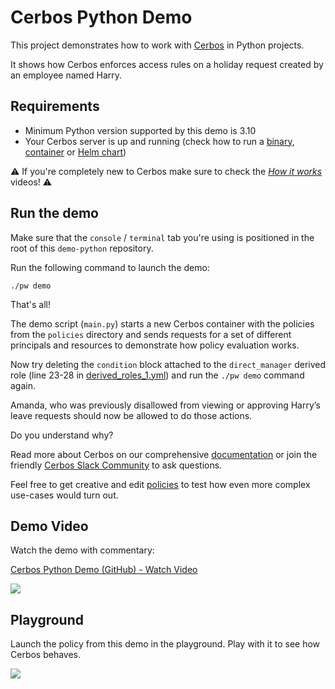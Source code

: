 # Cerbos Python Demo

This project demonstrates how to work with [Cerbos](https://github.com/cerbos/cerbos) in Python projects.

It shows how Cerbos enforces access rules on a holiday request created by an employee named Harry.

## Requirements
- Minimum Python version supported by this demo is 3.10
- Your Cerbos server is up and running (check how to run a [binary](https://docs.cerbos.dev/cerbos/latest/installation/binary.html), [container](https://docs.cerbos.dev/cerbos/latest/installation/container.html) or [Helm chart](https://docs.cerbos.dev/cerbos/latest/installation/helm.html))

⚠️ If you're completely new to Cerbos make sure to check the _[How it works](https://cerbos.dev/how-it-works)_ videos!  ⚠️


## Run the demo

Make sure that the `console` / `terminal` tab you're using is positioned in the root of this `demo-python` repository.

Run the following command to launch the demo:
```shell
./pw demo
```

That's all!

The demo script (`main.py`) starts a new Cerbos container with the policies from the `policies` directory and sends requests for a set of different principals and resources to demonstrate how policy evaluation works.

Now try deleting the `condition` block attached to the `direct_manager` derived role (line 23-28 in [derived_roles_1.yml](policies/derived_roles_1.yml)) and run the `./pw demo` command again.

Amanda, who was previously disallowed from viewing or approving Harry’s leave requests should now be allowed to do those actions.

Do you understand why?

Read more about Cerbos on our comprehensive [documentation](https://docs.cerbos.dev) or join the friendly [Cerbos Slack Community](https://join.slack.com/t/cerboscommunity/shared_invite/zt-1qlny60no-E8jLaLZSu08_ZhzORQOEOA) to ask questions.

Feel free to get creative and edit [policies](policies) to test how even more complex use-cases would turn out.

## Demo Video
Watch the demo with commentary:
<a href="https://www.loom.com/share/0425d8a075804d528185ad2ba30817b3">
    <p>Cerbos Python Demo (GitHub) - Watch Video</p>
    <img style="max-width:300px;" src="https://cdn.loom.com/sessions/thumbnails/0425d8a075804d528185ad2ba30817b3-with-play.gif">
  </a>

## Playground
Launch the policy from this demo in the playground. Play with it to see how Cerbos behaves.
<P><a href="https://play.cerbos.dev/p/UWG3inHjwrFhqkv60dec623G9PoYlgJf"><img src="https://github.com/cerbos/express-jwt-cerbos/blob/main/docs/launch.jpg"></a></p>